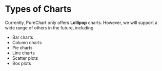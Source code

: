 # Types of Charts
Currently, PureChart only offers **Lollipop** charts. However, we will support a wide range of others in the future, including
- Bar charts
- Column charts
- Pie charts
- Line charts
- Scatter plots
- Box plots